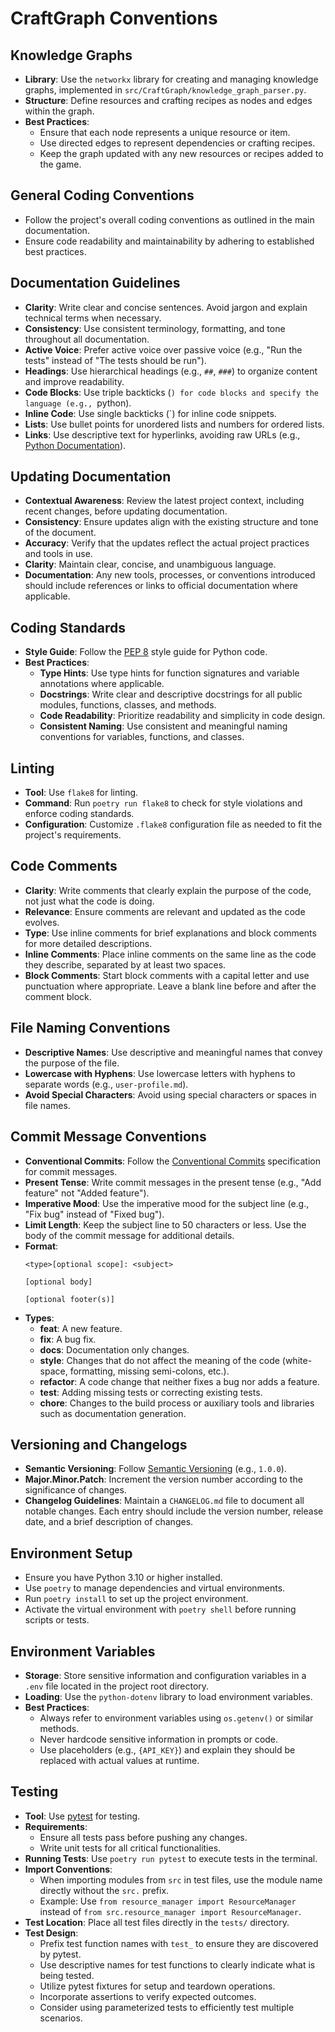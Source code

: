 # CraftGraph Conventions

## Knowledge Graphs
- **Library**: Use the `networkx` library for creating and managing knowledge graphs, implemented in `src/CraftGraph/knowledge_graph_parser.py`.
- **Structure**: Define resources and crafting recipes as nodes and edges within the graph.
- **Best Practices**:
  - Ensure that each node represents a unique resource or item.
  - Use directed edges to represent dependencies or crafting recipes.
  - Keep the graph updated with any new resources or recipes added to the game.

## General Coding Conventions
- Follow the project's overall coding conventions as outlined in the main documentation.
- Ensure code readability and maintainability by adhering to established best practices.

## Documentation Guidelines
- **Clarity**: Write clear and concise sentences. Avoid jargon and explain technical terms when necessary.
- **Consistency**: Use consistent terminology, formatting, and tone throughout all documentation.
- **Active Voice**: Prefer active voice over passive voice (e.g., "Run the tests" instead of "The tests should be run").
- **Headings**: Use hierarchical headings (e.g., `##`, `###`) to organize content and improve readability.
- **Code Blocks**: Use triple backticks (```) for code blocks and specify the language (e.g., ```python).
- **Inline Code**: Use single backticks (`) for inline code snippets.
- **Lists**: Use bullet points for unordered lists and numbers for ordered lists.
- **Links**: Use descriptive text for hyperlinks, avoiding raw URLs (e.g., [Python Documentation](https://docs.python.org/3/)).

## Updating Documentation
- **Contextual Awareness**: Review the latest project context, including recent changes, before updating documentation.
- **Consistency**: Ensure updates align with the existing structure and tone of the document.
- **Accuracy**: Verify that the updates reflect the actual project practices and tools in use.
- **Clarity**: Maintain clear, concise, and unambiguous language.
- **Documentation**: Any new tools, processes, or conventions introduced should include references or links to official documentation where applicable.

## Coding Standards
- **Style Guide**: Follow the [PEP 8](https://peps.python.org/pep-0008/) style guide for Python code.
- **Best Practices**:
  - **Type Hints**: Use type hints for function signatures and variable annotations where applicable.
  - **Docstrings**: Write clear and descriptive docstrings for all public modules, functions, classes, and methods.
  - **Code Readability**: Prioritize readability and simplicity in code design.
  - **Consistent Naming**: Use consistent and meaningful naming conventions for variables, functions, and classes.

## Linting
- **Tool**: Use `flake8` for linting.
- **Command**: Run `poetry run flake8` to check for style violations and enforce coding standards.
- **Configuration**: Customize `.flake8` configuration file as needed to fit the project's requirements.

## Code Comments
- **Clarity**: Write comments that clearly explain the purpose of the code, not just what the code is doing.
- **Relevance**: Ensure comments are relevant and updated as the code evolves.
- **Type**: Use inline comments for brief explanations and block comments for more detailed descriptions.
- **Inline Comments**: Place inline comments on the same line as the code they describe, separated by at least two spaces.
- **Block Comments**: Start block comments with a capital letter and use punctuation where appropriate. Leave a blank line before and after the comment block.

## File Naming Conventions
- **Descriptive Names**: Use descriptive and meaningful names that convey the purpose of the file.
- **Lowercase with Hyphens**: Use lowercase letters with hyphens to separate words (e.g., `user-profile.md`).
- **Avoid Special Characters**: Avoid using special characters or spaces in file names.

## Commit Message Conventions
- **Conventional Commits**: Follow the [Conventional Commits](https://www.conventionalcommits.org/) specification for commit messages.
- **Present Tense**: Write commit messages in the present tense (e.g., "Add feature" not "Added feature").
- **Imperative Mood**: Use the imperative mood for the subject line (e.g., "Fix bug" instead of "Fixed bug").
- **Limit Length**: Keep the subject line to 50 characters or less. Use the body of the commit message for additional details.
- **Format**:
  ```
  <type>[optional scope]: <subject>

  [optional body]

  [optional footer(s)]
  ```
- **Types**:
  - **feat**: A new feature.
  - **fix**: A bug fix.
  - **docs**: Documentation only changes.
  - **style**: Changes that do not affect the meaning of the code (white-space, formatting, missing semi-colons, etc.).
  - **refactor**: A code change that neither fixes a bug nor adds a feature.
  - **test**: Adding missing tests or correcting existing tests.
  - **chore**: Changes to the build process or auxiliary tools and libraries such as documentation generation.

## Versioning and Changelogs
- **Semantic Versioning**: Follow [Semantic Versioning](https://semver.org/) (e.g., `1.0.0`).
- **Major.Minor.Patch**: Increment the version number according to the significance of changes.
- **Changelog Guidelines**: Maintain a `CHANGELOG.md` file to document all notable changes. Each entry should include the version number, release date, and a brief description of changes.

## Environment Setup
- Ensure you have Python 3.10 or higher installed.
- Use `poetry` to manage dependencies and virtual environments.
- Run `poetry install` to set up the project environment.
- Activate the virtual environment with `poetry shell` before running scripts or tests.

## Environment Variables
- **Storage**: Store sensitive information and configuration variables in a `.env` file located in the project root directory.
- **Loading**: Use the `python-dotenv` library to load environment variables.
- **Best Practices**:
  - Always refer to environment variables using `os.getenv()` or similar methods.
  - Never hardcode sensitive information in prompts or code.
  - Use placeholders (e.g., `{API_KEY}`) and explain they should be replaced with actual values at runtime.

## Testing
- **Tool**: Use [pytest](https://docs.pytest.org/en/stable/) for testing.
- **Requirements**:
  - Ensure all tests pass before pushing any changes.
  - Write unit tests for all critical functionalities.
- **Running Tests**: Use `poetry run pytest` to execute tests in the terminal.
- **Import Conventions**:
  - When importing modules from `src` in test files, use the module name directly without the `src.` prefix.
  - Example: Use `from resource_manager import ResourceManager` instead of `from src.resource_manager import ResourceManager`.
- **Test Location**: Place all test files directly in the `tests/` directory.
- **Test Design**:
  - Prefix test function names with `test_` to ensure they are discovered by pytest.
  - Use descriptive names for test functions to clearly indicate what is being tested.
  - Utilize pytest fixtures for setup and teardown operations.
  - Incorporate assertions to verify expected outcomes.
  - Consider using parameterized tests to efficiently test multiple scenarios.
